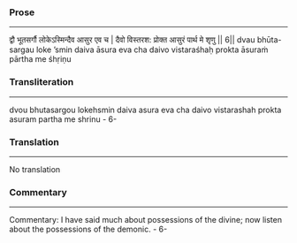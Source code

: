 ### Prose 
 --- 
द्वौ भूतसर्गौ लोकेऽस्मिन्दैव आसुर एव च |
दैवो विस्तरश: प्रोक्त आसुरं पार्थ मे शृणु || 6||
dvau bhūta-sargau loke ’smin daiva āsura eva cha
daivo vistaraśhaḥ prokta āsuraṁ pārtha me śhṛiṇu

### Transliteration 
 --- 
dvou bhutasargou lokehsmin daiva asura eva cha daivo vistarashah prokta asuram partha me shrinu - 6-

### Translation 
 --- 
No translation

### Commentary 
 --- 
Commentary: I have said much about possessions of the divine; now listen about the possessions of the demonic. - 6-